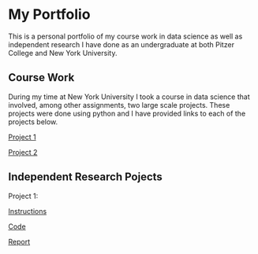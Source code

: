 # My Portfolio
This is a personal portfolio of my course work in data science as well as independent research I have done as an undergraduate at both Pitzer College and New York University.

## Course Work
During my time at New York University I took a course in data science that involved, among other assignments, two large scale projects. These projects were done using python and I have provided links to each of the projects below.

[Project 1](/project1.pdf)

[Project 2](/project2.pdf)

## Independent Research Pojects

Project 1:

[Instructions](/My_work/data_scientist_problems.pdf)

[Code](/My_work/script.py)

[Report](/My_work/Report.pdf)